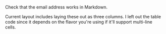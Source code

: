 Check that the email address works in Markdown. 

Current layout includes laying these out as three columns. I left out the table code since it depends on the flavor you're using if it'll support multi-line cells.